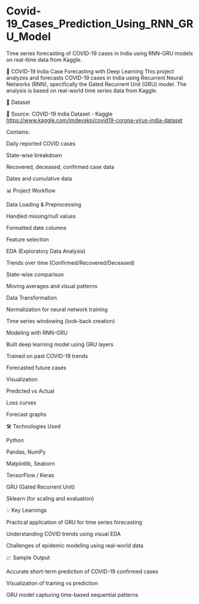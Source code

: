 # Covid-19_Cases_Prediction_Using_RNN_GRU_Model
Time series forecasting of COVID-19 cases in India using RNN-GRU models on real-time data from Kaggle.

🦠 COVID-19 India Case Forecasting with Deep Learning
This project analyzes and forecasts COVID-19 cases in India using Recurrent Neural Networks (RNN), specifically the Gated Recurrent Unit (GRU) model. The analysis is based on real-world time series data from Kaggle.

📂 Dataset

📌 Source: COVID-19 India Dataset - Kaggle
https://www.kaggle.com/imdevskp/covid19-corona-virus-india-dataset

Contains:

Daily reported COVID cases

State-wise breakdown

Recovered, deceased, confirmed case data

Dates and cumulative data

📊 Project Workflow

Data Loading & Preprocessing

Handled missing/null values

Formatted date columns

Feature selection

EDA (Exploratory Data Analysis)

Trends over time (Confirmed/Recovered/Deceased)

State-wise comparison

Moving averages and visual patterns

Data Transformation

Normalization for neural network training

Time series windowing (look-back creation)

Modeling with RNN-GRU

Built deep learning model using GRU layers

Trained on past COVID-19 trends

Forecasted future cases

Visualization

Predicted vs Actual

Loss curves

Forecast graphs

🛠️ Technologies Used

Python

Pandas, NumPy

Matplotlib, Seaborn

TensorFlow / Keras

GRU (Gated Recurrent Unit)

Sklearn (for scaling and evaluation)

💡 Key Learnings

Practical application of GRU for time series forecasting

Understanding COVID trends using visual EDA

Challenges of epidemic modeling using real-world data


📈 Sample Output

Accurate short-term prediction of COVID-19 confirmed cases

Visualization of training vs prediction

GRU model capturing time-based sequential patterns
